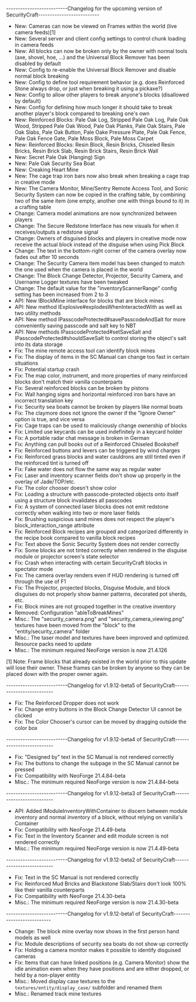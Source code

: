 --------------------------Changelog for the upcoming version of SecurityCraft--------------------------

- New: Cameras can now be viewed on Frames within the world (live camera feeds)[1]
- New: Several server and client config settings to control chunk loading in camera feeds
- New: All blocks can now be broken only by the owner with normal tools (axe, shovel, hoe, ...) and the Universal Block Remover has been disabled by default
- New: Config to re-enable the Universal Block Remover and disable normal block breaking
- New: Config to define tool requirement behavior (e.g. does Reinforced Stone always drop, or just when breaking it using a pickaxe?)
- New: Config to allow other players to break anyone's blocks (disallowed by default)
- New: Config for defining how much longer it should take to break another player's block compared to breaking one's own
- New: Reinforced Blocks: Pale Oak Log, Stripped Pale Oak Log, Pale Oak Wood, Stripped Pale Oak Wood, Pale Oak Planks, Pale Oak Stairs, Pale Oak Slabs, Pale Oak Button, Pale Oake Pressure Plate, Pale Oak Fence, Pale Oak Fence Gate, Pale Moss Block, Pale Moss Carpet
- New: Reinforced Blocks: Resin Block, Resin Bricks, Chiseled Resin Bricks, Resin Brick Slab, Resin Brick Stairs, Resin Brick Wall
- New: Secret Pale Oak (Hanging) Sign
- New: Pale Oak Security Sea Boat
- New: Creaking Heart Mine
- New: The cage trap iron bars now also break when breaking a cage trap in creative mode
- New: The Camera Monitor, Mine/Sentry Remote Access Tool, and Sonic Security System can now be copied in the crafting table, by combining two of the same item (one empty, another one with things bound to it) in a crafting table
- Change: Camera model animations are now synchronized between players
- Change: The Secure Redstone Interface has new visuals for when it receives/outputs a redstone signal
- Change: Owners of disguised blocks and players in creative mode now receive the actual block instead of the disguise when using Pick Block
- Change: The text in the bottom-right corner of the camera overlay now fades out after 10 seconds
- Change: The Security Camera item model has been changed to match the one used when the camera is placed in the world
- Change: The Block Change Detector, Projector, Security Camera, and Username Logger textures have been tweaked
- Change: The default value for the "inventoryScannerRange" config setting has been increased from 2 to 3
- API: New IBlockMine interface for blocks that are block mines
- API: New method IExplosive#explodesWhenInteractedWith as well as two utility methods
- API: New method IPasscodeProtected#savePasscodeAndSalt for more conveniently saving passcode and salt key to NBT
- API: New methods IPasscodeProtected#setSaveSalt and IPasscodeProtected#shouldSaveSalt to control storing the object's salt into its data storage
- Fix: The mine remote access tool can identify block mines
- Fix: The display of items in the SC Manual can change too fast in certain situations
- Fix: Potential startup crash
- Fix: The map color, instrument, and more properties of many reinforced blocks don't match their vanilla counterparts
- Fix: Several reinforced blocks can be broken by pistons
- Fix: Wall hanging signs and horizontal reinforced iron bars have an incorrect translation key
- Fix: Security sea boats cannot be broken by players like normal boats
- Fix: The claymore does not ignore the owner if the "Ignore Owner" option is true, and vice versa
- Fix: Cage traps can be used to maliciously change ownership of blocks
- Fix: Limited use keycards can be used indefinitely in a keycard holder
- Fix: A portable radar chat message is broken in German
- Fix: Anything can pull books out of a Reinforced Chiseled Bookshelf
- Fix: Reinforced buttons and levers can be triggered by wind charges
- Fix: Reinforced grass blocks and water cauldrons are still tinted even if the reinforced tint is turned off
- Fix: Fake water does not flow the same way as regular water
- Fix: Laser and inventory scanner fields don't show up properly in the overlay of Jade/TOP/etc.
- Fix: The color chooser doesn't show color
- Fix: Loading a structure with passcode-protected objects onto itself using a structure block invalidates all passcodes
- Fix: A system of connected laser blocks does not emit redstone correctly when walking into two or more laser fields
- Fix: Brushing suspicious sand mines does not respect the player's block_interaction_range attribute
- Fix: Reinforced Block recipes are grouped and categorized differently in the recipe book compared to vanilla block recipes
- Fix: Text above the Sonic Security System does not render correctly
- Fix: Some blocks are not tinted correctly when rendered in the disguise module or projector screen's state selector
- Fix: Crash when interacting with certain SecurityCraft blocks in spectator mode
- Fix: The camera overlay renders even if HUD rendering is turned off through the use of F1
- Fix: The Projector, projected blocks, Disguise Module, and block disguises do not properly show banner patterns, decorated pot sherds, etc.
- Fix: Block mines are not grouped together in the creative inventory
- Removed: Configuration "ableToBreakMines"
- Misc.: The "security_camera.png" and "security_camera_viewing.png" textures have been moved from the "block" to the "entity/security_camera" folder
- Misc.: The taser model and textures have been improved and optimized. Resource packs need to update
- Misc.: The minimum required NeoForge version is now 21.4.126

[1] Note: Frame blocks that already existed in the world prior to this update will lose their owner. These frames can be broken by anyone so they can be placed down with the proper owner again.

--------------------------Changelog for v1.9.12-beta5 of SecurityCraft--------------------------

- Fix: The Reinforced Dropper does not work
- Fix: Change entry buttons in the Block Change Detector UI cannot be clicked
- Fix: The Color Chooser's cursor can be moved by dragging outside the color box

--------------------------Changelog for v1.9.12-beta4 of SecurityCraft--------------------------

- Fix: "Designed by" text in the SC Manual is not rendered correctly
- Fix: The buttons to change the subpage in the SC Manual cannot be pressed
- Fix: Compatibility with NeoForge 21.4.84-beta
- Misc.: The minimum required NeoForge version is now 21.4.84-beta

--------------------------Changelog for v1.9.12-beta3 of SecurityCraft--------------------------

- API: Added IModuleInventoryWithContainer to discern between module inventory and normal inventory of a block, without relying on vanilla's Container
- Fix: Compatibility with NeoForge 21.4.49-beta
- Fix: Text in the Inventory Scanner and edit module screen is not rendered correctly
- Misc.: The minimum required NeoForge version is now 21.4.49-beta

--------------------------Changelog for v1.9.12-beta2 of SecurityCraft--------------------------

- Fix: Text in the SC Manual is not rendered correctly
- Fix: Reinforced Mud Bricks and Blackstone Slab/Stairs don't look 100% like their vanilla counterparts
- Fix: Compatibility with NeoForge 21.4.30-beta
- Misc.: The minimum required NeoForge version is now 21.4.30-beta

--------------------------Changelog for v1.9.12-beta1 of SecurityCraft--------------------------

- Change: The block mine overlay now shows in the first person hand models as well
- Fix: Module descriptions of security sea boats do not show up correctly
- Fix: Holding a camera monitor makes it possible to identify disguised cameras
- Fix: Items that can have linked positions (e.g. Camera Monitor) show the idle animation even when they have positions and are either dropped, or held by a non-player entity
- Misc.: Moved display case textures to the `textures/entity/display_case/` subfolder and renamed them
- Misc.: Renamed track mine textures
